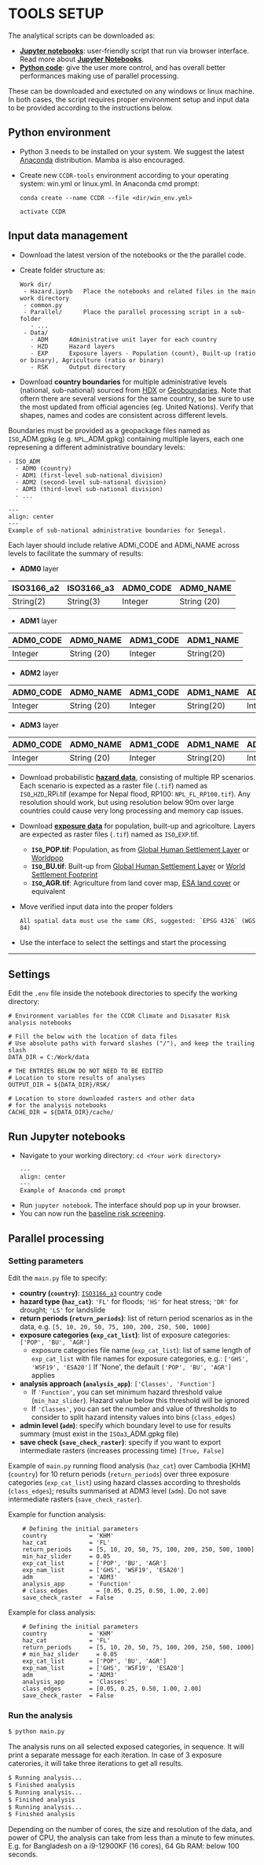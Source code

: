# TOOLS SETUP

The analytical scripts can be downloaded as:

- [**Jupyter notebooks**](https://github.com/GFDRR/CCDR-tools/tree/main/Top-down/notebooks): user-friendly script that run via browser interface.
Read more about [**Jupyter Notebooks**](https://jupyter-notebook.readthedocs.io/en/stable/notebook.html).
- [**Python code**](https://github.com/GFDRR/CCDR-tools/tree/main/Top-down/parallelization): give the user more control, and has overall better performances making use of parallel processing.

These can be downloaded and exectuted on any windows or linux machine. 
In both cases, the script requires proper environment setup and input data to be provided according to the instructions below.

## Python environment

- Python 3 needs to be installed on your system. We suggest the latest [Anaconda](https://www.anaconda.com/download) distribution. Mamba is also encouraged.
- Create new `CCDR-tools` environment according to your operating system: win.yml or linux.yml.
  In Anaconda cmd prompt:

	`conda create --name CCDR --file <dir/win_env.yml>`
	
	`activate CCDR`

## Input data management

- Download the latest version of the notebooks or the the parallel code.
- Create folder structure as:

  ```
  Work dir/
   - Hazard.ipynb	Place the notebooks and related files in the main work directory
   - common.py
   - Parallel/		Place the parallel processing script in a sub-folder
     - ...
   - Data/
     - ADM		Administrative unit layer for each country
     - HZD		Hazard layers
     - EXP		Exposure layers - Population (count), Built-up (ratio or binary), Agriculture (ratio or binary)
     - RSK		Output directory
  ```

- Download **country boundaries** for multiple administrative levels (national, sub-national) sourced from [HDX](https://data.humdata.org/dataset) or [Geoboundaries](https://www.geoboundaries.org). Note that oftern there are several versions for the same country, so be sure to use the most updated from official agencies (eg. United Nations). Verify that shapes, names and codes are consistent across different levels.

Boundaries must be provided as a geopackage files named as `ISO`_ADM.gpkg (e.g. `NPL`_ADM.gpkg) containing multiple layers, each one represening a different administrative boundary levels:

```
- ISO_ADM
  - ADM0 (country)
  - ADM1 (first-level sub-national division)
  - ADM2 (second-level sub-national division)
  - ADM3 (third-level sub-national division)
  - ...
```

```{figure} images/adm_lvl.jpg
---
align: center
---
Example of sub-national administrative boundaries for Senegal.
```

Each layer should include relative ADMi_CODE and ADMi_NAME across levels to facilitate the summary of results:

  - **ADM0** layer

  | ISO3166_a2 | ISO3166_a3 | ADM0_CODE | ADM0_NAME | 
  |---|---|---|---|
  | String(2) | String(3) | Integer | String (20) |
 
  - **ADM1** layer

  | ADM0_CODE | ADM0_NAME | ADM1_CODE | ADM1_NAME | 
  |---|---|---|---|
  | Integer | String (20) | Integer | String(20) |

  - **ADM2** layer

  | ADM0_CODE | ADM0_NAME | ADM1_CODE | ADM1_NAME | ADM2_CODE | ADM2_NAME | 
  |---|---|---|---|---|---|
  | Integer | String (20) | Integer | String(20) | Integer | String(20) |

  - **ADM3** layer
  
  | ADM0_CODE | ADM0_NAME | ADM1_CODE | ADM1_NAME | ADM2_CODE | ADM2_NAME | ADM3_CODE | ADM3_NAME | 
  |---|---|---|---|---|---|---|---|
  | Integer | String (20) | Integer | String(20) | Integer | String(20) | Integer | String(20) |

- Download probabilistic [**hazard data**](global-hazard.md), consisting of multiple RP scenarios. Each scenario is expected as a raster file (`.tif`) named as `ISO`_`HZD`_RPi.tif (exampe for Nepal flood, RP100: `NPL_FL_RP100.tif`). Any resolution should work, but using resolution below 90m over large countries could cause very long processing and memory cap issues.

- Download [**exposure data**](global-exposure.md) for population, built-up and agricolture. Layers are expected as raster files (`.tif`) named as `ISO`_`EXP`.tif.
	- **`ISO`_POP.tif**: Population, as from [Global Human Settlement Layer](https://ghsl.jrc.ec.europa.eu/download.php?ds=pop) or [Worldpop](https://hub.worldpop.org/geodata/listing?id=79)
	- **`ISO`_BU.tif**: Built-up from [Global Human Settlement Layer](https://ghsl.jrc.ec.europa.eu/download.php?ds=bu) or [World Settlement Footprint](https://download.geoservice.dlr.de/WSF2019/) 
	- **`ISO`_AGR.tif**: Agriculture from land cover map, [ESA land cover](https://esa-worldcover.org/en) or equivalent

- Move verified input data into the proper folders
  ```{caution}
  All spatial data must use the same CRS, suggested: `EPSG 4326` (WGS 84)
  ```
- Use the interface to select the settings and start the processing

<hr>

## Settings

Edit the `.env` file inside the notebook directories to specify the working directory:

```
# Environment variables for the CCDR Climate and Disasater Risk analysis notebooks

# Fill the below with the location of data files
# Use absolute paths with forward slashes ("/"), and keep the trailing slash
DATA_DIR = C:/Work/data

# THE ENTRIES BELOW DO NOT NEED TO BE EDITED
# Location to store results of analyses
OUTPUT_DIR = ${DATA_DIR}/RSK/

# Location to store downloaded rasters and other data
# for the analysis notebooks
CACHE_DIR = ${DATA_DIR}/cache/
```

## Run Jupyter notebooks

- Navigate to your working directory: `cd <Your work directory>`
  ```{figure} images/cmd_prompt.png
  ---
  align: center
  ---
  Example of Anaconda cmd prompt
  ```
- Run `jupyter notebook`. The interface should pop up in your browser.
- You can now run the [baseline risk screening](run-baseline.md).

## Parallel processing

### Setting parameters

Edit the `main.py` file to specify:
- **country (`country`)**: [`ISO3166_a3`](https://en.wikipedia.org/wiki/ISO_3166-1_alpha-3) country code
- **hazard type (`haz_cat`)**: `'FL'` for floods; `'HS'` for heat stress; `'DR'` for drought; `'LS'` for landslide
- **return periods (`return_periods`)**: list of return period scenarios as in the data, e.g. `[5, 10, 20, 50, 75, 100, 200, 250, 500, 1000]`
- **exposure categories (`exp_cat_list`)**: list of exposure categories: `['POP', 'BU', 'AGR']`
  - exposure categories file name (`exp_cat_list`): list  of same length of `exp_cat_list` with file names for exposure categories, e.g.: `['GHS', 'WSF19', 'ESA20']`
    If 'None', the default `['POP', 'BU', 'AGR']` applies
- **analysis approach (`analysis_app`)**: `['Classes', 'Function']`
  - If `'Function'`, you can set minimum hazard threshold value (`min_haz_slider`). Hazard value below this threshold will be ignored
  - If `'Classes'`,  you can set the number and value of thresholds to consider to split hazard intensity values into bins (`class_edges`)
- **admin level (`adm`)**: specify which boundary level to use for results summary (must exist in the `ISOa3`_ADM.gpkg file)
- **save check (`save_check_raster`)**: specify if you want to export intermediate rasters (increases processing time) `[True, False]`

Example of `main.py` running flood analysis (`haz_cat`) over Cambodia [KHM] (`country`) for 10 return periods (`return_periods`) over three exposure categories (`exp_cat_list`) using hazard classes according to thresholds (`class_edges`); results summarised at ADM3 level (`adm`). Do not save intermediate rasters (`save_check_raster`).

Example for function analysis:
```
    # Defining the initial parameters
    country            = 'KHM'
    haz_cat            = 'FL'
    return_periods     = [5, 10, 20, 50, 75, 100, 200, 250, 500, 1000]
    min_haz_slider     = 0.05
    exp_cat_list       = ['POP', 'BU', 'AGR']
    exp_nam_list       = ['GHS', 'WSF19', 'ESA20']
    adm                = 'ADM3'
    analysis_app       = 'Function'
    # class_edges        = [0.05, 0.25, 0.50, 1.00, 2.00]
    save_check_raster  = False
```

Example for class analysis:
```
    # Defining the initial parameters
    country            = 'KHM'
    haz_cat            = 'FL'
    return_periods     = [5, 10, 20, 50, 75, 100, 200, 250, 500, 1000]
    # min_haz_slider     = 0.05
    exp_cat_list       = ['POP', 'BU', 'AGR']
    exp_nam_list       = ['GHS', 'WSF19', 'ESA20']
    adm                = 'ADM3'
    analysis_app       = 'Classes'
    class_edges        = [0.05, 0.25, 0.50, 1.00, 2.00]
    save_check_raster  = False
```

### Run the analysis

```bash
$ python main.py
```

The analysis runs on all selected exposed categories, in sequence. It will print a separate message for each iteration. In case of 3 exposure caterories, it will take three iterations to get all results.

```bash
$ Running analysis...
$ Finished analysis
$ Running analysis...
$ Finished analysis
$ Running analysis...
$ Finished analysis
```

Depending on the number of cores, the size and resolution of the data, and power of CPU, the analysis can take from less than a minute to few minutes.
E.g. for Bangladesh on a  i9-12900KF (16 cores), 64 Gb RAM: below 100 seconds.




